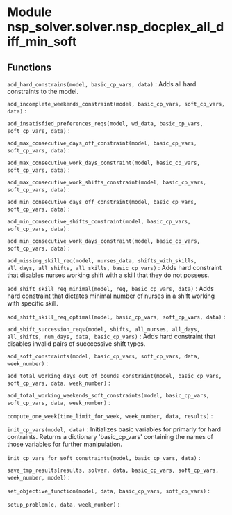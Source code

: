 Module nsp_solver.solver.nsp_docplex_all_diff_min_soft
======================================================

Functions
---------

    
`add_hard_constrains(model, basic_cp_vars, data)`
:   Adds all hard constraints to the model.

    
`add_incomplete_weekends_constraint(model, basic_cp_vars, soft_cp_vars, data)`
:   

    
`add_insatisfied_preferences_reqs(model, wd_data, basic_cp_vars, soft_cp_vars, data)`
:   

    
`add_max_consecutive_days_off_constraint(model, basic_cp_vars, soft_cp_vars, data)`
:   

    
`add_max_consecutive_work_days_constraint(model, basic_cp_vars, soft_cp_vars, data)`
:   

    
`add_max_consecutive_work_shifts_constraint(model, basic_cp_vars, soft_cp_vars, data)`
:   

    
`add_min_consecutive_days_off_constraint(model, basic_cp_vars, soft_cp_vars, data)`
:   

    
`add_min_consecutive_shifts_constraint(model, basic_cp_vars, soft_cp_vars, data)`
:   

    
`add_min_consecutive_work_days_constraint(model, basic_cp_vars, soft_cp_vars, data)`
:   

    
`add_missing_skill_req(model, nurses_data, shifts_with_skills, all_days, all_shifts, all_skills, basic_cp_vars)`
:   Adds hard constraint that disables nurses working shift with a skill that they do not possess.

    
`add_shift_skill_req_minimal(model, req, basic_cp_vars, data)`
:   Adds hard constraint that dictates minimal number of nurses in a shift working with specific skill.

    
`add_shift_skill_req_optimal(model, basic_cp_vars, soft_cp_vars, data)`
:   

    
`add_shift_succession_reqs(model, shifts, all_nurses, all_days, all_shifts, num_days, data, basic_cp_vars)`
:   Adds hard constraint that disables invalid pairs of succcessive shift types.

    
`add_soft_constraints(model, basic_cp_vars, soft_cp_vars, data, week_number)`
:   

    
`add_total_working_days_out_of_bounds_constraint(model, basic_cp_vars, soft_cp_vars, data, week_number)`
:   

    
`add_total_working_weekends_soft_constraints(model, basic_cp_vars, soft_cp_vars, data, week_number)`
:   

    
`compute_one_week(time_limit_for_week, week_number, data, results)`
:   

    
`init_cp_vars(model, data)`
:   Initializes basic variables for primarly for hard contraints.
    Returns a dictionary 'basic_cp_vars' containing the names of those variables for further manipulation.

    
`init_cp_vars_for_soft_constraints(model, basic_cp_vars, data)`
:   

    
`save_tmp_results(results, solver, data, basic_cp_vars, soft_cp_vars, week_number, model)`
:   

    
`set_objective_function(model, data, basic_cp_vars, soft_cp_vars)`
:   

    
`setup_problem(c, data, week_number)`
:
